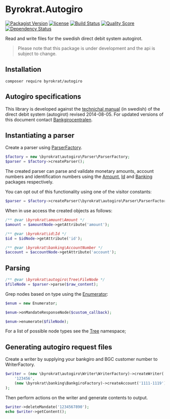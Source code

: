 # Byrokrat.Autogiro

[![Packagist Version](https://img.shields.io/packagist/v/byrokrat/autogiro.svg?style=flat-square)](https://packagist.org/packages/byrokrat/autogiro)
[![license](https://img.shields.io/github/license/byrokrat/autogiro.svg?maxAge=2592000&style=flat-square)](LICENSE.md)
[![Build Status](https://img.shields.io/travis/byrokrat/autogiro/master.svg?style=flat-square)](https://travis-ci.org/byrokrat/autogiro)
[![Quality Score](https://img.shields.io/scrutinizer/g/byrokrat/autogiro.svg?style=flat-square)](https://scrutinizer-ci.com/g/byrokrat/autogiro)
[![Dependency Status](https://img.shields.io/gemnasium/byrokrat/autogiro.svg?style=flat-square)](https://gemnasium.com/byrokrat/autogiro)

Read and write files for the swedish direct debit system autogirot.

> Please note that this package is under development and the api is subject to change.

Installation
------------
```shell
composer require byrokrat/autogiro
```

Autogiro specifications
-----------------------
This library is developed against the [technichal manual](/rel/autogiro_tekniskmanual_sv.pdf)
(in swedish) of the direct debit system (autogirot) revised 2014-08-05. For
updated versions of this document contact [Bankgirocentralen](http://bgc.se).

Instantiating a parser
----------------------
Create a parser using [ParserFactory](/src/ParserFactory.php).

<!--
    @example factory-n-parser
-->
```php
$factory = new \byrokrat\autogiro\Parser\ParserFactory;
$parser = $factory->createParser();
```

The created parser can parse and validate monetary amounts, account numbers and
identification numbers using the [Amount](https://github.com/byrokrat/amount),
[Id](https://github.com/byrokrat/id) and [Banking](https://github.com/byrokrat/banking)
packages respectively.

You can opt out of this functionality using one of the visitor constants:

<!--
    @extends factory-n-parser
-->
```php
$parser = $factory->createParser(\byrokrat\autogiro\Parser\ParserFactory::VISITOR_IGNORE_EXTERNAL);
```

When in use access the created objects as follows:

<!-- @ignore -->
```php
/** @var \byrokrat\amount\Amount */
$amount = $amountNode->getAttribute('amount');

/** @var \byrokrat\id\Id */
$id = $idNode->getAttribute('id');

/** @var \byrokrat\banking\AccountNumber */
$account = $accountNode->getAttribute('account');
```

Parsing
-------

<!-- @ignore -->
```php
/** @var \byrokrat\autogiro\Tree\FileNode */
$fileNode = $parser->parse($raw_content);
```

Grep nodes based on type using the [Enumerator](/src/Enumerator.php):

<!-- @ignore -->
```php
$enum = new Enumerator;

$enum->onMandateResponseNode($custom_callback);

$enum->enumerate($fileNode);
```

For a list of possible node types see the [Tree](/src/Tree) namespace;

Generating autogiro request files
---------------------------------
Create a writer by supplying your bankgiro and BGC customer number to WriterFactory.

<!-- @example WriterFactory -->
```php
$writer = (new \byrokrat\autogiro\Writer\WriterFactory)->createWriter(
    '123456',
    (new \byrokrat\banking\BankgiroFactory)->createAccount('1111-1119')
);
```

Then perform actions on the writer and generate contents to output.

<!--
    @extends WriterFactory
    @expectOutput /AUTOGIRO/
-->
```php
$writer->deleteMandate('1234567890');
echo $writer->getContent();
```
